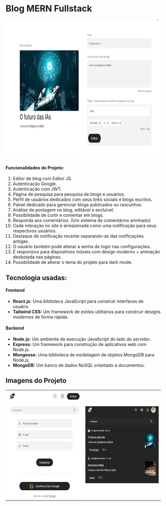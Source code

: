 # Blog MERN Fullstack 

<img src="https://github.com/ca-madureira/blog-mern-stack/blob/main/frontend/src/imgs/preview.png" alt="Texto alternativo" width="850" height="450"/>

#### Funcionalidades do Projeto:

1. Editor de blog com Editor JS.
2. Autenticação Google.
3. Autenticação com JWT.
4. Página de pesquisa para pesquisa de blogs e usuários.
5. Perfil de usuários dedicados com seus links sociais e blogs escritos.
6. Painel dedicado para gerenciar blogs publicados ou rascunhos.
7. Análise de postagem no blog, editável e excluível.
8. Possibilidade de curtir e comentar em blogs.
9. Responda aos comentários. (Um sistema de comentários aninhado)
10. Cada interação no site é armazenada como uma notificação para seus respectivos usuários.
11. Destaque de notificação recente separando-as das notificações antigas.
12. O usuário também pode alterar a senha de login nas configurações.
14. É responsivo para dispositivos móveis com design moderno + animação desbotada nas páginas.
15. Possibilidade de alterar o tema do projeto para dark mode.

## Tecnologia usadas:
#### Frontend
- **React.js:** Uma biblioteca JavaScript para construir interfaces de usuário.
- **Tailwind CSS:** Um framework de estilos utilitários para construir designs modernos de forma rápida.

#### Backend
- **Node.js:** Um ambiente de execução JavaScript do lado do servidor.
- **Express:** Um framework para construção de aplicativos web com Node.js.
- **Mongoose:** Uma biblioteca de modelagem de objetos MongoDB para Node.js.
- **MongoDB:** Um banco de dados NoSQL orientado a documentos.

## Imagens do Projeto
<div align="center">
  <table>
    <tr>
      <td style="text-align:center;">
        <img src="https://github.com/ca-madureira/blog-mern-stack/blob/main/frontend/src/imgs/cadastro.png" alt="Texto alternativo" width="300" height="350"/>
      </td>
      <td style="text-align:center;">
        <img src="https://github.com/ca-madureira/blog-mern-stack/blob/main/frontend/src/imgs/dark-mode.png" alt="Texto alternativo" width="300" height="250"/>
      </td>
    </tr>
  </table>
</div>

